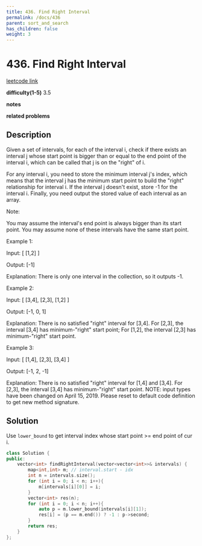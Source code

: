 ```yaml
---
title: 436. Find Right Interval
permalink: /docs/436
parent: sort_and_search
has_children: false
weight: 3
---
```

# 436. Find Right Interval
[leetcode link](https://leetcode.com/problems/find-right-interval/)

**difficulty(1-5)** 
3.5

**notes**   

**related problems**


## Description
Given a set of intervals, for each of the interval i, check if there exists an interval j whose start point is bigger than or equal to the end point of the interval i, which can be called that j is on the "right" of i.

For any interval i, you need to store the minimum interval j's index, which means that the interval j has the minimum start point to build the "right" relationship for interval i. If the interval j doesn't exist, store -1 for the interval i. Finally, you need output the stored value of each interval as an array.

Note:

You may assume the interval's end point is always bigger than its start point.
You may assume none of these intervals have the same start point.
 

Example 1:

Input: [ [1,2] ]

Output: [-1]

Explanation: There is only one interval in the collection, so it outputs -1.
 

Example 2:

Input: [ [3,4], [2,3], [1,2] ]

Output: [-1, 0, 1]

Explanation: There is no satisfied "right" interval for [3,4].
For [2,3], the interval [3,4] has minimum-"right" start point;
For [1,2], the interval [2,3] has minimum-"right" start point.
 

Example 3:

Input: [ [1,4], [2,3], [3,4] ]

Output: [-1, 2, -1]

Explanation: There is no satisfied "right" interval for [1,4] and [3,4].
For [2,3], the interval [3,4] has minimum-"right" start point.
NOTE: input types have been changed on April 15, 2019. Please reset to default code definition to get new method signature.

## Solution
Use `lower_bound` to get interval index whose start point >= end point of cur i.
```c++
class Solution {
public:
    vector<int> findRightInterval(vector<vector<int>>& intervals) {
        map<int,int> m; // interval.start - idx
        int n = intervals.size();
        for (int i = 0; i < n; i++){
            m[intervals[i][0]] = i;
        }
        vector<int> res(n);
        for (int i = 0; i < n; i++){
            auto p = m.lower_bound(intervals[i][1]);
            res[i] = (p == m.end()) ? -1 : p->second;
        }
        return res;
    }
};
```


<!-- 
Default label
{: .label }

Blue label
{: .label .label-blue }

Stable
{: .label .label-green }

New release
{: .label .label-purple }

Coming soon
{: .label .label-yellow }

Deprecated
{: .label .label-red } -->
